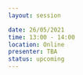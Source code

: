 ```yaml
---
layout: session

date: 26/05/2021
time: 13:00 - 14:00
location: Online
presenter: TBA
status: upcoming
---
```


